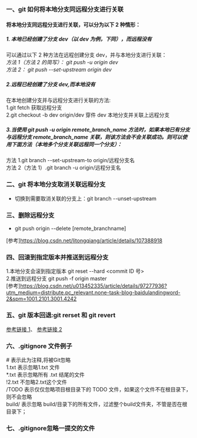 ### 一、git 如何将本地分支同远程分支进行关联

#### 将本地分支同远程分支进行关联，可以分为以下 2 种情形：

##### 1. 本地已经创建了分支 dev（以 dev 为例，下同），而远程没有

可以通过以下 2 种方法在远程创建分支 dev，并与本地分支进行关联：  
_方法 1（方法 2 的简写）： git push -u origin dev_  
_方法 2： git push --set-upstream origin dev_

##### 2.远程已经创建了分支 dev,而本地没有

在本地创建分支并与远程分支进行关联的方法:  
 1.git fetch 获取远程分支  
 2.git checkout -b dev origin/dev 穿件 dev 本地分支并关联上远程分支

##### 3.当使用 git push -u origin remote_branch_name 方法时，如果本地已有分支与远程分支 remote_branch_name 关联，则该方法会不会关联成功。则可以使用下面方法（本地多个分支关联远程同一个分支）：

方法 1.git branch --set-upstream-to origin/远程分支名  
方法 2（方法 1）.git branch -u origin/远程分支名

### 二、git 将本地分支取消关联远程分支

-   切换到需要取消关联的分支上：git branch --unset-upstream

### 三、删除远程分支

-   git push origin --delete [remote_branchname]

[参考]https://blog.csdn.net/litongqiang/article/details/107388918

### 四、回滚到指定版本并推送到远程分支

1.本地分支会滚到指定版本 git reset --hard <commit ID 号>  
2.推送到远程分支 git push -f origin master  
[参考]https://blog.csdn.net/u013452335/article/details/97277936?utm_medium=distribute.pc_relevant.none-task-blog-baidulandingword-2&spm=1001.2101.3001.4242

### 五、git 版本回退:git rerset 和 git revert

[参考链接 1](https://github.com/includeios/document/issues/12)、
[参考链接 2](https://includeios.github.io/archives/)

### 六、.gitignore 文件例子
\# 表示此为注释,将被Git忽略  
1.txt     表示忽略1.txt 文件  
*.txt    表示忽略所有 .txt 结尾的文件  
!2.txt  不忽略2.txt这个文件  
/TODO  表示仅仅忽略项目根目录下的 TODO 文件，如果这个文件不在根目录下，则不会忽略  
build/   表示忽略 build/目录下的所有文件，过滤整个build文件夹，不管是否在根目录下；

### 七、.gitignore忽略一提交的文件
